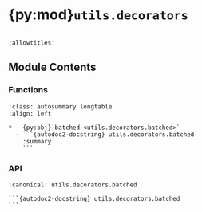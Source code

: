 # {py:mod}`utils.decorators`

```{py:module} utils.decorators
```

```{autodoc2-docstring} utils.decorators
:allowtitles:
```

## Module Contents

### Functions

````{list-table}
:class: autosummary longtable
:align: left

* - {py:obj}`batched <utils.decorators.batched>`
  - ```{autodoc2-docstring} utils.decorators.batched
    :summary:
    ```
````

### API

````{py:function} batched(function: collections.abc.Callable) -> collections.abc.Callable
:canonical: utils.decorators.batched

```{autodoc2-docstring} utils.decorators.batched
```
````
